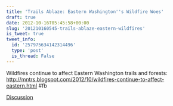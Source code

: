 ```yaml
---
title: 'Trails Ablaze: Eastern Washington''s Wildfire Woes'
draft: true
date: 2012-10-16T05:45:58+00:00
slug: '201210160545-trails-ablaze-eastern-wildfires'
is_tweet: true
tweet_info:
  id: '257975634142314496'
  type: 'post'
  is_thread: False
---
```




Wildfires continue to affect Eastern Washington trails and forests: <http://mntrs.blogspot.com/2012/10/wildfires-continue-to-affect-eastern.html> #fb

[Discussion](https://x.com/sytelus/status/257975634142314496)
